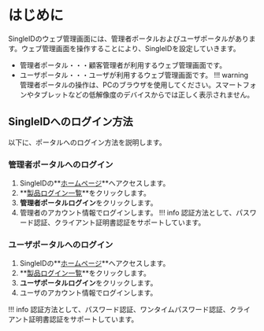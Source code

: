 # はじめに

SingleIDのウェブ管理画面には、管理者ポータルおよびユーザポータルがあります。ウェブ管理画面を操作することにより、SingleIDを設定していきます。

* 管理者ポータル・・・顧客管理者が利用するウェブ管理画面です。
* ユーザポータル・・・ユーザが利用するウェブ管理画面です。
!!! warning
    管理者ポータルの操作は、PCのブラウザを使用してください。スマートフォンやタブレットなどの低解像度のデバイスからでは正しく表示されません。

## SingleIDへのログイン方法

以下に、ポータルへのログイン方法を説明します。

### 管理者ポータルへのログイン

1. SingleIDの**[ホームページ](https://www.singleid.jp)**へアクセスします。
2. **[製品ログイン一覧](https://www.singleid.jp/poc-login/)**をクリックします。
3. **管理者ポータルログイン**をクリックします。
4. 管理者のアカウント情報でログインします。
!!! info
    認証方法として、パスワード認証、クライアント証明書認証をサポートしています。

### ユーザポータルへのログイン

1. SingleIDの**[ホームページ](https://www.singleid.jp)**へアクセスします。
2. **[製品ログイン一覧](https://www.singleid.jp/poc-login/)**をクリックします。
3. **ユーザポータルログイン**をクリックします。
4. ユーザのアカウント情報でログインします。 

!!! info
    認証方法として、パスワード認証、ワンタイムパスワード認証、クライアント証明書認証をサポートしています。